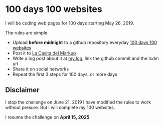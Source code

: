 # 100 days 100 websites

I will be coding web pages for 100 days starting May 26, 2019.

The rules are simple:

* Upload **before midnight** to a github repository everyday [100 days 100 websites](https://github.com/jailandrade/100days100websites)
* Post it to [La Casita del Markup](https://lacasitadelmarkup.com)
* Write a log post about it at [my log](https://jailandrade.com/log), link the github commit and the lcdm url
* Share it on social networks
* Repeat the first 3 steps for 100 days, or more days

## Disclaimer

I stop the challenge on June 21, 2019 I have modified the rules to work without presure. But I will complete my 100 websites.

I resume the challenge on **April 15, 2025**
